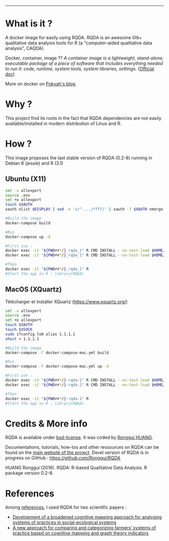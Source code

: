 ---


# What is it ?

A docker image for easily using RQDA. RQDA is an awesome Gtk+ qualitative data analysis tools for R (a "computer-aided qualitative data analysis", CAQDA).

Docker, container, image ?? *A container image is a lightweight, stand-alone, executable package of a piece of software that includes everything needed to run it: code, runtime, system tools, system libraries, settings.* ([Official doc](https://www.docker.com/what-container))

More on docker on [Pokyah's blog](https://pokyah.github.io/howto/using-r-with-docker/).


# Why ?

This project find its roots in the fact that RQDA dependencies are not easily available/installed in modern distribution of Linux and R.


# How ?

This image proposes the last stable version of RQDA (0.2-8) running in Debian 8 (jessie) and R (3.1)

## Ubuntu (X11)

```bash
set -o allexport
source .env
set +o allexport
touch $XAUTH
xauth nlist $DISPLAY | sed -e 's/^..../ffff/' | xauth -f $XAUTH nmerge -

#Build the image 
docker-compose build

#Run 
docker-compose up -d

#First use : 
docker exec -it "${PWD##*/}_rqda_1" R CMD INSTALL --no-test-load $HOME/gWidgetsRGtk2_0.0-86.1.tar.gz
docker exec -it "${PWD##*/}_rqda_1" R CMD INSTALL --no-test-load $HOME/RQDA_0.2-8.tar.gz

#Then  
docker exec -it "${PWD##*/}_rqda_1" R
#Start the app in R : library(RQDA)
```

## MacOS (XQuartz)

Télécharger et installer XQuartz (https://www.xquartz.org/)

```bash
set -o allexport
source .env
set +o allexport
touch $XAUTH
touch $XSOCK
sudo ifconfig lo0 alias 1.1.1.1
xhost + 1.1.1.1

#Build the image 
docker-compose -f docker-compose-mac.yml build

#Run 
docker-compose -f docker-compose-mac.yml up -d

#First use : 
docker exec -it "${PWD##*/}-rqda-1" R CMD INSTALL --no-test-load $HOME/gWidgetsRGtk2_0.0-86.1.tar.gz
docker exec -it "${PWD##*/}-rqda-1" R CMD INSTALL --no-test-load $HOME/RQDA_0.2-8.tar.gz

#Then  
docker exec -it "${PWD##*/}-rqda-1" R
#Start the app in R : library(RQDA)
```


# Credits & More info

RQDA is available under [bsd-license](http://rqda.r-forge.r-project.org/License.html). It was coded by [Ronggui HUANG](https://github.com/Ronggui).

Documentations, tutorials, how-tos and other ressources on RQDA can be found on the [main website of the project](http://rqda.r-forge.r-project.org/). 
Devel version of RQDA is in progress on GitHub : <https://github.com/Ronggui/RQDA>

HUANG Ronggui (2016). RQDA: R-based Qualitative Data Analysis. R package version 0.2-8.


# References

Among [references](http://rqda.r-forge.r-project.org/publications.html), I used RQDA for two scientific papers : 

-   [Development of a broadened cognitive mapping approach for analysing systems of practices in social–ecological systems ](https://doi.org/10.1016/j.ecolmodel.2012.11.023)
-   [A new approach for comparing and categorizing farmers’ systems of practice based on cognitive mapping and graph theory indicators](https://doi.org/10.1016/j.ecolmodel.2013.11.026)

